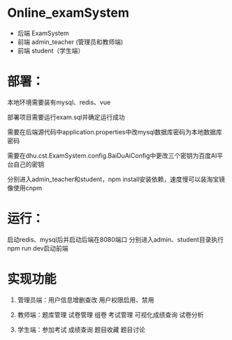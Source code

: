 # Online_examSystem
- 后端 ExamSystem
- 前端 admin_teacher (管理员和教师端)
- 前端 student（学生端）

# 部署：
本地环境需要装有mysql、redis、vue

部署项目需要运行exam.sql并确定运行成功

需要在后端源代码中application.properties中改mysql数据库密码为本地数据库密码

需要在dhu.cst.ExamSystem.config.BaiDuAiConfig中更改三个密钥为百度AI平台自己的密钥

分别进入admin_teacher和student，npm install安装依赖，速度慢可以装淘宝镜像使用cnpm


# 运行：
启动redis、mysql后并启动后端在8080端口
分别进入admin、student目录执行npm run dev启动前端


# 实现功能
1. 管理员端：用户信息增删查改 用户权限启用、禁用
  
2. 教师端：题库管理 试卷管理 组卷 考试管理 可视化成绩查询 试卷分析
  
3. 学生端：参加考试 成绩查询 题目收藏 题目讨论
